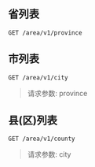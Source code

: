 ## 省列表

```
GET /area/v1/province
```

## 市列表

```
GET /area/v1/city
```

> 请求参数: province

## 县(区)列表

```
GET /area/v1/county
```

> 请求参数: city